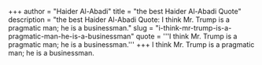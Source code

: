 +++
author = "Haider Al-Abadi"
title = "the best Haider Al-Abadi Quote"
description = "the best Haider Al-Abadi Quote: I think Mr. Trump is a pragmatic man; he is a businessman."
slug = "i-think-mr-trump-is-a-pragmatic-man-he-is-a-businessman"
quote = '''I think Mr. Trump is a pragmatic man; he is a businessman.'''
+++
I think Mr. Trump is a pragmatic man; he is a businessman.
